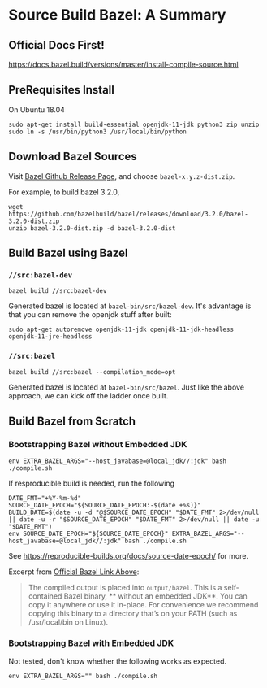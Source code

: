 # Source Build Bazel: A Summary

## Official Docs First!

https://docs.bazel.build/versions/master/install-compile-source.html


## PreRequisites Install

On Ubuntu 18.04

```
sudo apt-get install build-essential openjdk-11-jdk python3 zip unzip
sudo ln -s /usr/bin/python3 /usr/local/bin/python
```

## Download Bazel Sources

Visit [Bazel Github Release Page](https://github.com/bazelbuild/bazel/releases),
and choose `bazel-x.y.z-dist.zip`.

For example, to build bazel 3.2.0,

```
wget https://github.com/bazelbuild/bazel/releases/download/3.2.0/bazel-3.2.0-dist.zip
unzip bazel-3.2.0-dist.zip -d bazel-3.2.0-dist
```

## Build Bazel using Bazel
### `//src:bazel-dev`

```
bazel build //src:bazel-dev
```

Generated bazel is located at `bazel-bin/src/bazel-dev`. It's advantage
is that you can remove the openjdk stuff after built:

```
sudo apt-get autoremove openjdk-11-jdk openjdk-11-jdk-headless openjdk-11-jre-headless
```

### `//src:bazel`

```
bazel build //src:bazel --compilation_mode=opt
```

Generated bazel is located at `bazel-bin/src/bazel`. Just like the above approach, we can
kick off the ladder once built.

## Build Bazel from Scratch

### Bootstrapping Bazel without Embedded JDK


```
env EXTRA_BAZEL_ARGS="--host_javabase=@local_jdk//:jdk" bash ./compile.sh
```

If resproducible build is needed, run the following

```
DATE_FMT="+%Y-%m-%d"
SOURCE_DATE_EPOCH="${SOURCE_DATE_EPOCH:-$(date +%s)}"
BUILD_DATE=$(date -u -d "@$SOURCE_DATE_EPOCH" "$DATE_FMT" 2>/dev/null || date -u -r "$SOURCE_DATE_EPOCH" "$DATE_FMT" 2>/dev/null || date -u "$DATE_FMT")
env SOURCE_DATE_EPOCH="${SOURCE_DATE_EPOCH}" EXTRA_BAZEL_ARGS="--host_javabase=@local_jdk//:jdk" bash ./compile.sh
```

See https://reproducible-builds.org/docs/source-date-epoch/ for more.

Excerpt from [Official Bazel Link Above](https://docs.bazel.build/versions/master/install-compile-source.html):

> The compiled output is placed into `output/bazel`. This is a self-contained
> Bazel binary, ** without an embedded JDK**. You can copy it anywhere or use
> it in-place. For convenience we recommend copying this binary to a directory
> that’s on your PATH (such as /usr/local/bin on Linux).

### Bootstrapping Bazel with Embedded JDK

Not tested, don't know whether the following works as expected.

```
env EXTRA_BAZEL_ARGS="" bash ./compile.sh
```


